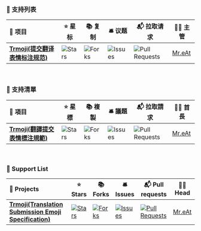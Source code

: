 ### 🧩 支持列表

| **🎁 项目**                                                   | **⭐ 星标**                                                   | **📚 复制**                                                   | **🛎 议题**                                                   | **📬 拉取请求**                                               | **🐱‍👤 主管**                          |
| :----------------------------------------------------------- | ------------------------------------------------------------ | ------------------------------------------------------------ | ------------------------------------------------------------ | ------------------------------------------------------------ | ------------------------------------ |
| [**Trmoji(提交翻译表情标注规范)**](https://github.com/MCGA1976/trmoji) | ![Stars](https://img.shields.io/github/stars/MCGA1976/trmoji?style==flat-square&labelColor=343b41) | ![Forks](https://img.shields.io/github/forks/MCGA1976/trmoji?style==flat-square&labelColor=343b41) | ![Issues](https://img.shields.io/github/issues/MCGA1976/trmoji?style==flat-square&labelColor=343b41) | ![Pull Requests](https://img.shields.io/github/issues-pr/MCGA1976/trmoji?style==flat-square&labelColor=343b41) | [Mr.eAt](https://github.com/MreAtKC) |

<br />

### 🧩 支持清單

| **🎁 項目**                                                   | **⭐ 星標**                                                   | **📚 複製**                                                   | **🛎 議題**                                                   | **📬 拉取請求**                                               | **🐱‍👤 首長**                          |
| :----------------------------------------------------------- | ------------------------------------------------------------ | ------------------------------------------------------------ | ------------------------------------------------------------ | ------------------------------------------------------------ | ------------------------------------ |
| [**Trmoji(翻譯提交表情標注規範)**](https://github.com/MCGA1976/trmoji) | ![Stars](https://img.shields.io/github/stars/MCGA1976/trmoji?style==flat-square&labelColor=343b41) | ![Forks](https://img.shields.io/github/forks/MCGA1976/trmoji?style==flat-square&labelColor=343b41) | ![Issues](https://img.shields.io/github/issues/MCGA1976/trmoji?style==flat-square&labelColor=343b41) | ![Pull Requests](https://img.shields.io/github/issues-pr/MCGA1976/trmoji?style==flat-square&labelColor=343b41) | [Mr.eAt](https://github.com/MreAtKC) |

<br />

### 🧩 Support List

| **🎁 Projects**                                               | **⭐ Stars**                                                  | **📚 Forks**                                                  | **🛎 Issues**                                                 | **📬 Pull requests**                                          | **🐱‍👤 Head**                          |
| :----------------------------------------------------------- | ------------------------------------------------------------ | ------------------------------------------------------------ | ------------------------------------------------------------ | ------------------------------------------------------------ | ------------------------------------ |
| [**Trmoji(Translation Submission Emoji Specification)**](https://github.com/MCGA1976/trmoji) | [![Stars](https://camo.githubusercontent.com/68b85271e62dcf1f13ece786638070f662e6f4ec70d29487ceb1eb62d5192bcb/68747470733a2f2f696d672e736869656c64732e696f2f6769746875622f73746172732f4d434741313937362f74726d6f6a693f7374796c653d3d666c61742d737175617265266c6162656c436f6c6f723d333433623431)](https://camo.githubusercontent.com/68b85271e62dcf1f13ece786638070f662e6f4ec70d29487ceb1eb62d5192bcb/68747470733a2f2f696d672e736869656c64732e696f2f6769746875622f73746172732f4d434741313937362f74726d6f6a693f7374796c653d3d666c61742d737175617265266c6162656c436f6c6f723d333433623431) | [![Forks](https://camo.githubusercontent.com/973be5eca6fa310fe8435334dec7245eda355215e6985caa1a3cbccb7ae0a4df/68747470733a2f2f696d672e736869656c64732e696f2f6769746875622f666f726b732f4d434741313937362f74726d6f6a693f7374796c653d3d666c61742d737175617265266c6162656c436f6c6f723d333433623431)](https://camo.githubusercontent.com/973be5eca6fa310fe8435334dec7245eda355215e6985caa1a3cbccb7ae0a4df/68747470733a2f2f696d672e736869656c64732e696f2f6769746875622f666f726b732f4d434741313937362f74726d6f6a693f7374796c653d3d666c61742d737175617265266c6162656c436f6c6f723d333433623431) | [![Issues](https://camo.githubusercontent.com/b6661e5f5d72dac04919967ba2695bc4f391f4f01d7f9688cbd1c9be171c7980/68747470733a2f2f696d672e736869656c64732e696f2f6769746875622f6973737565732f4d434741313937362f74726d6f6a693f7374796c653d3d666c61742d737175617265266c6162656c436f6c6f723d333433623431)](https://camo.githubusercontent.com/b6661e5f5d72dac04919967ba2695bc4f391f4f01d7f9688cbd1c9be171c7980/68747470733a2f2f696d672e736869656c64732e696f2f6769746875622f6973737565732f4d434741313937362f74726d6f6a693f7374796c653d3d666c61742d737175617265266c6162656c436f6c6f723d333433623431) | [![Pull Requests](https://camo.githubusercontent.com/5c81ba69d7dd588f664a8a68741f475d930dc903865fde4c1381e97a1728c334/68747470733a2f2f696d672e736869656c64732e696f2f6769746875622f6973737565732d70722f4d434741313937362f74726d6f6a693f7374796c653d3d666c61742d737175617265266c6162656c436f6c6f723d333433623431)](https://camo.githubusercontent.com/5c81ba69d7dd588f664a8a68741f475d930dc903865fde4c1381e97a1728c334/68747470733a2f2f696d672e736869656c64732e696f2f6769746875622f6973737565732d70722f4d434741313937362f74726d6f6a693f7374796c653d3d666c61742d737175617265266c6162656c436f6c6f723d333433623431) | [Mr.eAt](https://github.com/MreAtKC) |